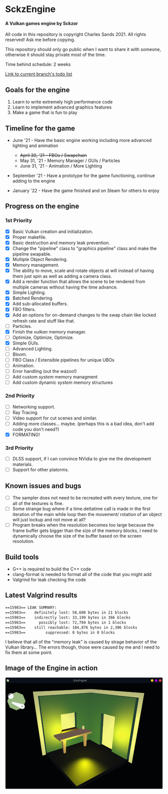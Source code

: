 # SckzEngine

#### A Vulkan games engine by Sckzor

All code in this repository is copyright Charles Sands 2021. All rights reserved!  Ask me before copying.

This repository should only go public when I want to share it with someone, otherwise it should stay private most of the time.

Time behind schedule: 2 weeks

[Link to current branch's todo list](current-branch-todo.md)

## Goals for the engine

1. Learn to write extremely high performance code
2. Learn to implement advanced graphics features
3. Make a game that is fun to play

## Timeline for the game

- June '21 - Have the basic engine working including more advanced lighting and animation

  - ~~April 30, '21 - FBOs / Swapchain~~
  - May 31, '21 - Memory Manager / GUIs / Particles
  - June 31, '21 - Animation / More Lighting

- September '21 - Have a prototype for the game functioning, continue adding to the engine

- January '22 - Have the game finished and on Steam for others to enjoy

## Progress on the engine

### 1st Priority

- [x] Basic Vulkan creation and initialization.
- [x] Proper makefile.
- [x] Basic destruction and memory leak prevention.
- [x] Change the "pipeline" class to "graphics pipeline" class and make the pipeline swapable.
- [x] Multiple Object Rendering.
- [x] Memory management.
- [x] The ability to move, scale and rotate objects at will instead of having them just spin as well as adding a camera class.
- [x] Add a render function that allows the scene to be rendered from multiple cameras without having the time advance.
- [x] Simple Lighting.
- [x] Batched Rendering.
- [x] Add sub-allocated buffers.
- [x] FBO filters.
- [x] Add an options for on-demand changes to the swap chain like locked refresh rate and stuff like that.
- [ ] Particles.
- [x] Finish the _vulkan_ memory manager.
- [ ] Optimize, Optimize, Optimize.
- [x] Simple GUIs.
- [ ] Advanced Lighting.
- [ ] Bloom.
- [ ] FBO Class / Extensible pipelines for unique UBOs
- [ ] Animation.
- [ ] Error handling (out the wazoo!)
- [ ] Add custom _system_ memory managment
- [ ] Add custom dynamic _system_ memory structures

### 2nd Priority

- [ ] Networking support.
- [ ] Ray Tracing.
- [ ] Video support for cut scenes and similar.
- [ ] Adding more classes... maybe. (perhaps this is a bad idea, don't add code you don't need?)
- [x] FORMATING!

### 3rd Priority

- [ ] DLSS support, if I can convince NVidia to give me the development materials.
- [ ] Support for other platorms.

## Known issues and bugs

- [ ] The sampler does not need to be recreated with every texture, one for all of the textures is fine.
- [ ] Some strange bug where if a time.deltatime call is made in the first iteration of the main while loop then the movement/ rotation of an object will just lockup and not move at all?
- [ ] Program breaks when the resolution becomes too large because the frame buffer gets bigger than the size of the memory blocks, I need to dynamically choose the size of the buffer based on the screen resolution.

## Build tools

- G++ is required to build the C++ code
- clang-format is needed to format all of the code that you might add
- Valgrind for leak checking the code

## Latest Valgrind results

```
==15983== LEAK SUMMARY:
==15983==    definitely lost: 58,608 bytes in 21 blocks
==15983==    indirectly lost: 33,199 bytes in 366 blocks
==15983==      possibly lost: 72,704 bytes in 1 blocks
==15983==    still reachable: 184,876 bytes in 2,306 blocks
==15983==         suppressed: 0 bytes in 0 blocks
```

I believe that all of the "memory leak" is caused by strage behavior of the Vulkan library... The errors though,
those were caused by me and I need to fix them at some point.

## Image of the Engine in action

![Screenshot](Screenshot.png)
